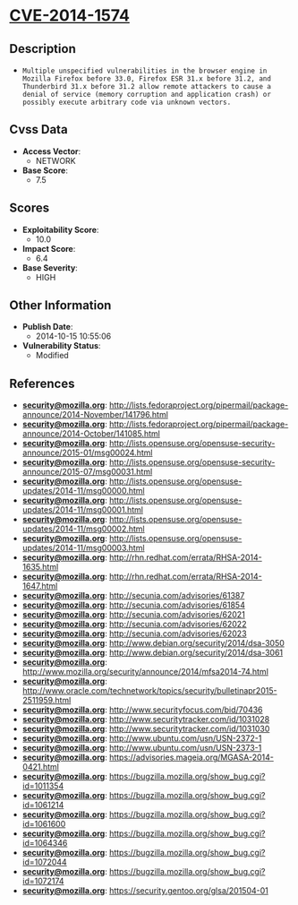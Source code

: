 
# [CVE-2014-1574](https://cve.mitre.org/cgi-bin/cvename.cgi?name=CVE-2014-1574)

## Description

- `Multiple unspecified vulnerabilities in the browser engine in Mozilla Firefox before 33.0, Firefox ESR 31.x before 31.2, and Thunderbird 31.x before 31.2 allow remote attackers to cause a denial of service (memory corruption and application crash) or possibly execute arbitrary code via unknown vectors.`

## Cvss Data

- **Access Vector**:
  - NETWORK
- **Base Score**:
  - 7.5

## Scores

- **Exploitability Score**:
  - 10.0
- **Impact Score**:
  - 6.4
- **Base Severity**:
  - HIGH

## Other Information

- **Publish Date**:
  - 2014-10-15 10:55:06
- **Vulnerability Status**:
  - Modified

## References

- **security@mozilla.org**: http://lists.fedoraproject.org/pipermail/package-announce/2014-November/141796.html
- **security@mozilla.org**: http://lists.fedoraproject.org/pipermail/package-announce/2014-October/141085.html
- **security@mozilla.org**: http://lists.opensuse.org/opensuse-security-announce/2015-01/msg00024.html
- **security@mozilla.org**: http://lists.opensuse.org/opensuse-security-announce/2015-07/msg00031.html
- **security@mozilla.org**: http://lists.opensuse.org/opensuse-updates/2014-11/msg00000.html
- **security@mozilla.org**: http://lists.opensuse.org/opensuse-updates/2014-11/msg00001.html
- **security@mozilla.org**: http://lists.opensuse.org/opensuse-updates/2014-11/msg00002.html
- **security@mozilla.org**: http://lists.opensuse.org/opensuse-updates/2014-11/msg00003.html
- **security@mozilla.org**: http://rhn.redhat.com/errata/RHSA-2014-1635.html
- **security@mozilla.org**: http://rhn.redhat.com/errata/RHSA-2014-1647.html
- **security@mozilla.org**: http://secunia.com/advisories/61387
- **security@mozilla.org**: http://secunia.com/advisories/61854
- **security@mozilla.org**: http://secunia.com/advisories/62021
- **security@mozilla.org**: http://secunia.com/advisories/62022
- **security@mozilla.org**: http://secunia.com/advisories/62023
- **security@mozilla.org**: http://www.debian.org/security/2014/dsa-3050
- **security@mozilla.org**: http://www.debian.org/security/2014/dsa-3061
- **security@mozilla.org**: http://www.mozilla.org/security/announce/2014/mfsa2014-74.html
- **security@mozilla.org**: http://www.oracle.com/technetwork/topics/security/bulletinapr2015-2511959.html
- **security@mozilla.org**: http://www.securityfocus.com/bid/70436
- **security@mozilla.org**: http://www.securitytracker.com/id/1031028
- **security@mozilla.org**: http://www.securitytracker.com/id/1031030
- **security@mozilla.org**: http://www.ubuntu.com/usn/USN-2372-1
- **security@mozilla.org**: http://www.ubuntu.com/usn/USN-2373-1
- **security@mozilla.org**: https://advisories.mageia.org/MGASA-2014-0421.html
- **security@mozilla.org**: https://bugzilla.mozilla.org/show_bug.cgi?id=1011354
- **security@mozilla.org**: https://bugzilla.mozilla.org/show_bug.cgi?id=1061214
- **security@mozilla.org**: https://bugzilla.mozilla.org/show_bug.cgi?id=1061600
- **security@mozilla.org**: https://bugzilla.mozilla.org/show_bug.cgi?id=1064346
- **security@mozilla.org**: https://bugzilla.mozilla.org/show_bug.cgi?id=1072044
- **security@mozilla.org**: https://bugzilla.mozilla.org/show_bug.cgi?id=1072174
- **security@mozilla.org**: https://security.gentoo.org/glsa/201504-01
